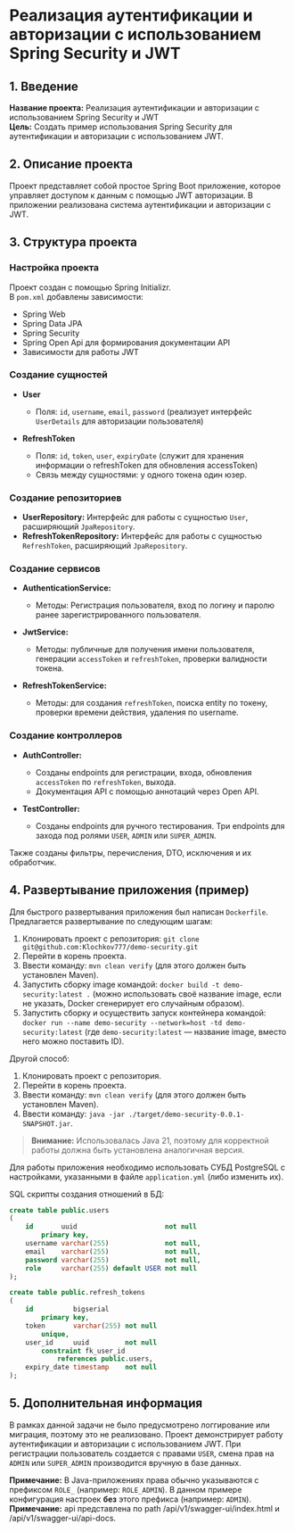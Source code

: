# Реализация аутентификации и авторизации с использованием Spring Security и JWT

## 1. Введение

**Название проекта:** Реализация аутентификации и авторизации с использованием Spring Security и JWT  
**Цель:** Создать пример использования Spring Security для аутентификации и авторизации с использованием JWT.

## 2. Описание проекта

Проект представляет собой простое Spring Boot приложение, которое управляет доступом к данным с помощью JWT авторизации. В приложении реализована система аутентификации и авторизации с JWT.

## 3. Структура проекта

### Настройка проекта

Проект создан с помощью Spring Initializr.  
В `pom.xml` добавлены зависимости:

- Spring Web
- Spring Data JPA
- Spring Security
- Spring Open Api для формирования документации API
- Зависимости для работы JWT

### Создание сущностей

- **User**
  - Поля: `id`, `username`, `email`, `password` (реализует интерфейс `UserDetails` для авторизации пользователя)
  
- **RefreshToken**
  - Поля: `id`, `token`, `user`, `expiryDate` (служит для хранения информации о refreshToken для обновления accessToken)
  - Связь между сущностями: у одного токена один юзер.

### Создание репозиториев

- **UserRepository:** Интерфейс для работы с сущностью `User`, расширяющий `JpaRepository`.
- **RefreshTokenRepository:** Интерфейс для работы с сущностью `RefreshToken`, расширяющий `JpaRepository`.

### Создание сервисов

- **AuthenticationService:**
  - Методы: Регистрация пользователя, вход по логину и паролю ранее зарегистрированного пользователя.
  
- **JwtService:**
  - Методы: публичные для получения имени пользователя, генерации `accessToken` и `refreshToken`, проверки валидности токена.
  
- **RefreshTokenService:**
  - Методы: для создания `refreshToken`, поиска entity по токену, проверки времени действия, удаления по username.

### Создание контроллеров

- **AuthController:**
  - Созданы endpoints для регистрации, входа, обновления `accessToken` по `refreshToken`, выхода.
  - Документация API с помощью аннотаций через Open API.

- **TestController:**
  - Созданы endpoints для ручного тестирования. Три endpoints для захода под ролями `USER`, `ADMIN` или `SUPER_ADMIN`.

Также созданы фильтры, перечисления, DTO, исключения и их обработчик.

## 4. Развертывание приложения (пример)

Для быстрого развертывания приложения был написан `Dockerfile`. Предлагается развертывание по следующим шагам:

1. Клонировать проект с репозитория: `git clone git@github.com:Klochkov777/demo-security.git`
2. Перейти в корень проекта.
3. Ввести команду: `mvn clean verify` (для этого должен быть установлен Maven).
4. Запустить сборку image командой: `docker build -t demo-security:latest .` (можно использовать своё название image, если не указать, Docker сгенерирует его случайным образом).
5. Запустить сборку и осуществить запуск контейнера командой: `docker run --name demo-security --network=host -td demo-security:latest` (где `demo-security:latest` — название image, вместо него можно поставить ID).

Другой способ:

1. Клонировать проект с репозитория.
2. Перейти в корень проекта.
3. Ввести команду: `mvn clean verify` (для этого должен быть установлен Maven).
4. Ввести команду: `java -jar ./target/demo-security-0.0.1-SNAPSHOT.jar`.

> **Внимание:** Использовалась Java 21, поэтому для корректной работы должна быть установлена аналогичная версия.

Для работы приложения необходимо использовать СУБД PostgreSQL с настройками, указанными в файле `application.yml` (либо изменить их).

SQL скрипты создания отношений в БД:

```sql
create table public.users
(
    id       uuid                      not null
        primary key,
    username varchar(255)              not null,
    email    varchar(255)              not null,
    password varchar(255)              not null,
    role     varchar(255) default USER not null
);

create table public.refresh_tokens
(
    id          bigserial
        primary key,
    token       varchar(255) not null
        unique,
    user_id     uuid         not null
        constraint fk_user_id
            references public.users,
    expiry_date timestamp    not null
);

```
## 5. Дополнительная информация

В рамках данной задачи не было предусмотрено логгирование или миграция, поэтому это не реализовано. Проект демонстрирует работу аутентификации и авторизации с использованием JWT. При регистрации пользователь создается с правами `USER`, смена прав на `ADMIN` или `SUPER_ADMIN` производится вручную в базе данных.

**Примечание:** В Java-приложениях права обычно указываются с префиксом `ROLE_` (например: `ROLE_ADMIN`). В данном примере конфигурация настроек **без** этого префикса (например: `ADMIN`).
**Примечание:** api представлена по path /api/v1/swagger-ui/index.html и /api/v1/swagger-ui/api-docs.







